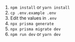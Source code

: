1. ```npm install``` or ```yarn install```
2.  ```cp .env.example .env```
3. Edit the values in `.env`
4. ```npx prisma generate```
5. ```npx prisma migrate dev```
6. ```npm run dev``` or ```yarn dev```